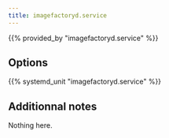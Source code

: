 ```yaml
---
title: imagefactoryd.service
---
```


{{% provided_by "imagefactoryd.service" %}}

## Options

{{% systemd_unit "imagefactoryd.service" %}}

## Additionnal notes

Nothing here.
